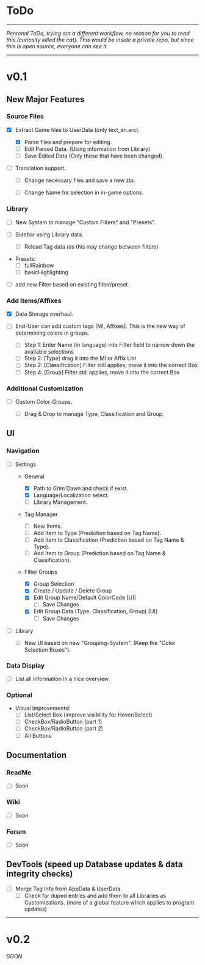 # ToDo

---

*Personal ToDo, trying out a different workflow, no reason for you to read this (curiosity killed the cat). This would be inside a private repo, but since this is open source, everyone can see it.*

---

# v0.1

## New Major Features

### Source Files

* [x] Extract Game files to UserData (only text_en.arc).
  * [x] Parse files and prepare for editing.
  * [ ] Edit Parsed Data. (Using information from Library)
  * [ ] Save Edited Data (Only those that have been changed).
* [ ] Translation support.

  * [ ] Change necessary files and save a new zip.

  * [ ] Change Name for selection in in-game options.

### Library

* [ ] New System to manage "Custom Filters" and "Presets".
* [ ] Sidebar using Library data.
  
  * [ ] Reload Tag data (as this may change between filters)
  
* Presets:
  * [ ] fullRainbow
  * [ ] basicHighlighting
* [ ] add new Filter based on existing filter/preset.

### Add Items/Affixes

* [x] Data Storage overhaul.
* [ ] End-User can add custom tags (MI, Affixes). This is the new way of determining colors in groups.

  * [ ] Step 1: Enter Name (in language) into Filter field to narrow down the available selections
  * [ ] Step 2: [Type] drag it into the MI or Affix List
  * [ ] Step 2: [Classification] Filter still applies, move it into the correct Box
  * [ ] Step 4: [Group] Filter still applies, move it into the correct Box

### Additional Customization

* [ ] Custom Color-Groups.

  * [ ] Drag & Drop to manage Type, Classification and Group.

## UI

### Navigation

* [ ] Settings

  * General

    * [x] Path to Grim Dawn and check if exist.
    * [x] Language/Localization select.
    * [ ] Library Management.
    
  * Tag Manager
    * [ ] New Items.
    * [ ] Add Item to Type (Prediction based on Tag Name).
    * [ ] Add Item to Classification (Prediction based on Tag Name & Type).
    * [ ] Add Item to Group (Prediction based on Tag Name & Classification).

  * Filter Groups
    * [x] Group Selection
    * [x] Create / Update / Delete Group
    * [x] Edit Group Name/Default ColorCode [UI]
      * [ ] Save Changes
    * [x] Edit Group Data (Type, Classification, Group) [UI]
      * [ ] Save Changes
* [ ] Library
  * [ ] New UI based on new "Grouping-System". (Keep the "Color Selection Boxes").

### Data Display
* [ ] List all information in a nice overview.

### Optional

* Visual Improvements!
  * [ ] List/Select Box (improve visibility for Hover/Select)
  * [ ] CheckBox/RadioButton (part 1) 
  * [ ] CheckBox/RadioButton (part 2) 
  * [ ] All Buttons
## Documentation

### ReadMe

* [ ] Soon

### Wiki

* [ ] Soon

### Forum

* [ ] Soon

## DevTools (speed up Database updates & data integrity checks)
* [ ] Merge Tag Info from AppData & UserData.
  * [ ] Check for duped entries and add them to all Libraries as Customizations. (more of a global feature which applies to program updates)

---

# v0.2

*SOON*